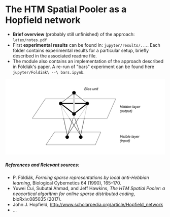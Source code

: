

# The HTM Spatial Pooler as a Hopfield network

 - **Brief overview** (probably still unfinished) of the approach: `latex/notes.pdf` 
 - First **experimental results** can be found in: `jupyter/results/...`. Each folder contains experimental results for a particular setup, briefly described in the associated readme file.
 -  The module also contains an implementation of the approach described in Földiák's paper. A re-run of "bars" experiment can be found here 
`jupyter/Foldiak\ --\ bars.ipynb`.


<p align="center"><img src="./media/network_architecture_ebp.png"></p>


##### References and Relevant sources:

 - P. Földiák, *Forming sparse representations by local anti-Hebbian learning*, Biological Cybernetics 64 (1990), 165–170.
 - Yuwei Cui, Subutai Ahmad, and Jeff Hawkins, *The HTM Spatial Pooler: a neocortical algorithm for online sparse distributed coding*, bioRxiv:085035 (2017).
 - John J. Hopfield, <http://www.scholarpedia.org/article/Hopfield_network>
 - ...

